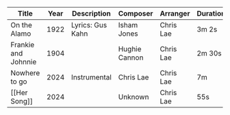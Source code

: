 
| Title                 | Year | Description       | Composer         | Arranger       | Duration |
|-----------------------|------|-------------------|------------------|----------------|----------|
| On the Alamo          | 1922 | Lyrics: Gus Kahn  | Isham Jones      | Chris Lae      | 3m 2s    |
| Frankie and Johnnie   | 1904 |                   | Hughie Cannon    | Chris Lae      | 2m 30s   |
| Nowhere to go         | 2024 | Instrumental      | Chris Lae        | Chris Lae      | 7m       |
| [[Her Song]]              | 2024 |                   | Unknown          | Chris Lae      | 55s      |

